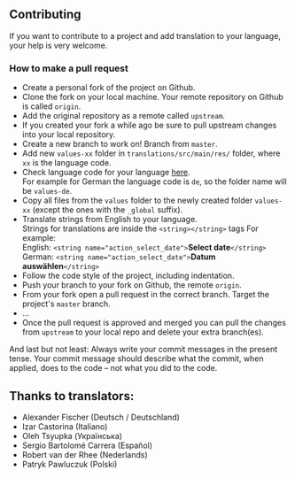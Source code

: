 ## Contributing

If you want to contribute to a project and add translation to your language, your help is very welcome.

### How to make a pull request

- Create a personal fork of the project on Github.
- Clone the fork on your local machine. Your remote repository on Github is called `origin`.
- Add the original repository as a remote called `upstream`.
- If you created your fork a while ago be sure to pull upstream changes into your local repository.
- Create a new branch to work on! Branch from `master`.
- Add new `values-xx` folder in `translations/src/main/res/` folder, where `xx` is the language code.
- Check language code for your language [here](https://support.google.com/googleplay/android-developer/table/4419860?hl=en).<br>
  For example for German the language code is `de`, so the folder name will be `values-de`.
- Copy all files from the `values` folder to the newly created folder `values-xx` (except the ones with the `_global` suffix).
- Translate strings from English to your language.<br>
  Strings for translations are inside the `<string></string>` tags
  For example:<br>
  English: `<string name="action_select_date">`**Select date**`</string>`<br>
  German: `<string name="action_select_date">`**Datum auswählen**`</string>`<br>
- Follow the code style of the project, including indentation.
- Push your branch to your fork on Github, the remote `origin`.
- From your fork open a pull request in the correct branch. Target the project's `master` branch.
- ...
- Once the pull request is approved and merged you can pull the changes from `upstream` to your local repo and delete your extra branch(es).

And last but not least: Always write your commit messages in the present tense. Your commit message should describe what the commit, when applied, does to the code – not what you did to the code.

## Thanks to translators:

- Alexander Fischer (Deutsch / Deutschland)
- Izar Castorina (Italiano)
- Oleh Tsyupka (Українська)
- Sergio Bartolomé Carrera (Español)
- Robert van der Rhee (Nederlands)
- Patryk Pawluczuk (Polski)
